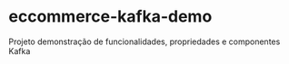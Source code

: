 # eccommerce-kafka-demo

Projeto demonstração de funcionalidades, propriedades e componentes Kafka

